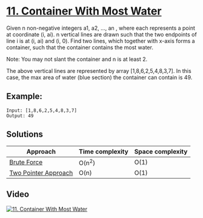# [11. Container With Most Water](https://leetcode.com/problems/container-with-most-water/)

Given n non-negative integers a1, a2, ..., an , where each represents a point at coordinate (i, ai). n vertical lines are drawn such that the two endpoints of line i is at (i, ai) and (i, 0). Find two lines, which together with x-axis forms a container, such that the container contains the most water.

Note: You may not slant the container and n is at least 2.

The above vertical lines are represented by array [1,8,6,2,5,4,8,3,7]. In this case, the max area of water (blue section) the container can contain is 49.

## Example:

```
Input: [1,8,6,2,5,4,8,3,7]
Output: 49
```

## Solutions

|   Approach  | Time complexity | Space complexity |
|-------------|-----------------|------------------|
| [Brute Force](solution1.md) | O(n<sup>2</sup>) | O(1) |
| [Two Pointer Approach](solution2.md) | O(n) | O(1) |

## Video

[![11. Container With Most Water](http://img.youtube.com/vi/WSCYmTc92ik/0.jpg)](http://www.youtube.com/watch?v=WSCYmTc92ik&list=PL9YvZlrMIj4msDfX2rTsl4hwETiKiwsy3 "11. Container With Most Water")
